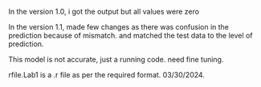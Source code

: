 In the version 1.0, i got the output but all values were zero

In the version 1.1, made few changes as there was confusion in the prediction because of mismatch. and matched the test data to the level of prediction.

This model is not accurate, just a running code. need fine tuning.

rfile.Lab1 is a .r file as per the required format. 03/30/2024.
